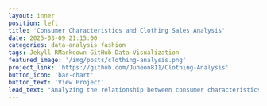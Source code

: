 ```yaml
---
layout: inner
position: left
title: 'Consumer Characteristics and Clothing Sales Analysis'
date: 2025-03-09 21:15:00
categories: data-analysis fashion
tags: Jekyll RMarkdown GitHub Data-Visualization
featured_image: '/img/posts/clothing-analysis.png'
project_link: 'https://github.com/Juheon811/Clothing-Analysis'
button_icon: 'bar-chart'
button_text: 'View Project'
lead_text: "Analyzing the relationship between consumer characteristics and clothing sales using data from Zara (2018-2022)."
---
```


